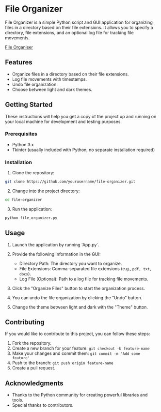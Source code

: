 # File Organizer

File Organizer is a simple Python script and GUI application for organizing files in a directory based on their file extensions. It allows you to specify a directory, file extensions, and an optional log file for tracking file movements.

[File Organiser](https://github.com/SpreadSheets600/File-Sorter/assets/115402296/ad902296-fbb4-4f79-b117-db9f42916616)


## Features

- Organize files in a directory based on their file extensions.
- Log file movements with timestamps.
- Undo file organization.
- Choose between light and dark themes.

## Getting Started

These instructions will help you get a copy of the project up and running on your local machine for development and testing purposes.

### Prerequisites

- Python 3.x
- Tkinter (usually included with Python, no separate installation required)

### Installation

1. Clone the repository:

```bash
git clone https://github.com/yourusername/file-organizer.git
```

2. Change into the project directory:

```bash
cd file-organizer
```

3. Run the application:

```bash
python file_organizer.py
```

## Usage

1. Launch the application by running 'App.py`.

2. Provide the following information in the GUI:
   - Directory Path: The directory you want to organize.
   - File Extensions: Comma-separated file extensions (e.g., `pdf, txt, docx`).
   - Log File (Optional): Path to a log file for tracking file movements.

3. Click the "Organize Files" button to start the organization process.

4. You can undo the file organization by clicking the "Undo" button.

5. Change the theme between light and dark with the "Theme" button.


## Contributing

If you would like to contribute to this project, you can follow these steps:

1. Fork the repository.
2. Create a new branch for your feature: `git checkout -b feature-name`
3. Make your changes and commit them: `git commit -m 'Add some feature'`
4. Push to the branch: `git push origin feature-name`
5. Create a pull request.


## Acknowledgments

- Thanks to the Python community for creating powerful libraries and tools.
- Special thanks to contributors.
